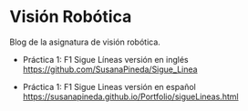 # Visión Robótica

Blog de la asignatura de visión robótica.

* Práctica 1: F1 Sigue Líneas versión en inglés
https://github.com/SusanaPineda/Sigue_Linea

* Práctica 1: F1 Sigue Lineas versión en español https://susanapineda.github.io/Portfolio/sigueLineas.html
